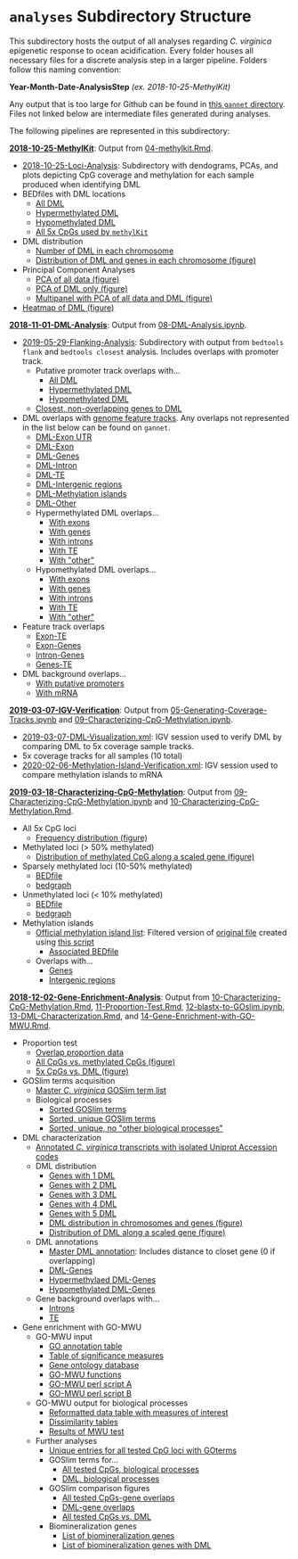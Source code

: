 # `analyses` Subdirectory Structure

This subdirectory hosts the output of all analyses regarding *C. virginica* epigenetic response to ocean acidification. Every folder houses all necessary files for a discrete analysis step in a larger pipeline. Folders follow this naming convention:

**Year-Month-Date-AnalysisStep** *(ex. 2018-10-25-MethylKit)*

Any output that is too large for Github can be found in [this `gannet` directory](https://gannet.fish.washington.edu/spartina/paper-gonad-meth/analyses/). Files not linked below are intermediate files generated during analyses.

The following pipelines are represented in this subdirectory:

**[2018-10-25-MethylKit](https://github.com/epigeneticstoocean/paper-gonad-meth/tree/master/analyses/2018-10-25-MethylKit)**: Output from [04-methylkit.Rmd](https://github.com/epigeneticstoocean/paper-gonad-meth/blob/master/code/04-methylkit.Rmd).

- [2018-10-25-Loci-Analysis](https://github.com/epigeneticstoocean/paper-gonad-meth/tree/master/analyses/2018-10-25-MethylKit/2018-10-25-Loci-Analysis): Subdirectory with dendograms, PCAs, and plots depicting CpG coverage and methylation for each sample produced when identifying DML
- BEDfiles with DML locations
	- [All DML](https://github.com/epigeneticstoocean/paper-gonad-meth/blob/master/analyses/2018-10-25-MethylKit/2019-04-05-DML-Destrand-5x-Locations.bed)
	- [Hypermethylated DML](https://github.com/epigeneticstoocean/paper-gonad-meth/blob/master/analyses/2018-10-25-MethylKit/2019-04-05-DML-Destrand-5x-Locations-Hypermethylated.bed)
	- [Hypomethylated DML](https://github.com/epigeneticstoocean/paper-gonad-meth/blob/master/analyses/2018-10-25-MethylKit/2019-04-05-DML-Destrand-5x-Locations-Hypomethylated.bed)
	- [All 5x CpGs used by `methylKit`](https://github.com/epigeneticstoocean/paper-gonad-meth/blob/master/analyses/2018-10-25-MethylKit/2019-05-14-Methylation-Information-Filtered-Destrand-Cov5.bed)
- DML distribution
	- [Number of DML in each chromosome](https://github.com/epigeneticstoocean/paper-gonad-meth/blob/master/analyses/2018-10-25-MethylKit/2019-09-30-DML-per-Chromosome.csv)
	- [Distribution of DML and genes in each chromosome (figure)](https://github.com/epigeneticstoocean/paper-gonad-meth/blob/master/analyses/2018-10-25-MethylKit/2019-09-30-DML-and-Gene-Distribution.pdf)
- Principal Component Analyses
	- [PCA of all data (figure)](https://github.com/epigeneticstoocean/paper-gonad-meth/blob/master/analyses/2018-10-25-MethylKit/2019-11-19-All-Data-PCA.pdf)
	- [PCA of DML only (figure)](https://github.com/epigeneticstoocean/paper-gonad-meth/blob/master/analyses/2018-10-25-MethylKit/2019-11-19-DML-Only-PCA.pdf)
	- [Multipanel with PCA of all data and DML (figure)](https://github.com/epigeneticstoocean/paper-gonad-meth/blob/master/analyses/2018-10-25-MethylKit/2019-11-19-PCA-Multpanel.pdf)
- [Heatmap of DML (figure)](https://github.com/epigeneticstoocean/paper-gonad-meth/blob/master/analyses/2018-10-25-MethylKit/2019-11-19-DML-Only-Heatmap.pdf)

**[2018-11-01-DML-Analysis](https://github.com/fish546-2018/yaamini-virginica/tree/master/analyses/2018-11-01-DML-and-DMR-Analysis)**: Output from [08-DML-Analysis.ipynb](https://github.com/epigeneticstoocean/paper-gonad-meth/blob/master/code/08-DML-Analysis.ipynb).

- [2019-05-29-Flanking-Analysis](https://github.com/epigeneticstoocean/paper-gonad-meth/tree/master/analyses/2018-11-01-DML-Analysis/2019-05-29-Flanking-Analysis): Subdirectory with output from `bedtools flank` and `bedtools closest` analysis. Includes overlaps with promoter track.
	- Putative promoter track overlaps with...
		- [All DML](https://github.com/epigeneticstoocean/paper-gonad-meth/blob/master/analyses/2018-11-01-DML-Analysis/2019-05-29-Flanking-Analysis/2019-05-29-Genes-Closest-NoOverlap-DMLs.txt)
		- [Hypermethylated DML](https://github.com/epigeneticstoocean/paper-gonad-meth/blob/master/analyses/2018-11-01-DML-Analysis/2019-05-29-Flanking-Analysis/2019-09-26-Promoter-Hypermethylated-DML.txt)
		- [Hypomethylated DML](https://github.com/epigeneticstoocean/paper-gonad-meth/blob/master/analyses/2018-11-01-DML-Analysis/2019-05-29-Flanking-Analysis/2019-09-26-Promoter-Hypomethylated-DML.txt)
	- [Closest, non-overlapping genes to DML](https://github.com/epigeneticstoocean/paper-gonad-meth/blob/master/analyses/2018-11-01-DML-Analysis/2019-05-29-Flanking-Analysis/2019-05-29-Genes-Closest-NoOverlap-DMLs.txt)
- DML overlaps with [genome feature tracks](https://github.com/epigeneticstoocean/paper-gonad-meth/tree/master/genome-feature-tracks). Any overlaps not represented in the list below can be found on `gannet`.
	- [DML-Exon UTR](https://github.com/epigeneticstoocean/paper-gonad-meth/blob/master/analyses/2018-11-01-DML-Analysis/2019-05-29-DML-exonUTR.txt)
	- [DML-Exon](https://github.com/epigeneticstoocean/paper-gonad-meth/blob/master/analyses/2018-11-01-DML-Analysis/2019-05-29-DML-Exon.txt)
	- [DML-Genes](https://github.com/epigeneticstoocean/paper-gonad-meth/blob/master/analyses/2018-11-01-DML-Analysis/2019-05-29-DML-Genes.txt)
	- [DML-Intron](https://github.com/epigeneticstoocean/paper-gonad-meth/blob/master/analyses/2018-11-01-DML-Analysis/2019-05-29-DML-Intron.txt)
	- [DML-TE](https://github.com/epigeneticstoocean/paper-gonad-meth/blob/master/analyses/2018-11-01-DML-Analysis/2019-05-29-DML-TE-all.txt)
	- [DML-Intergenic regions](https://github.com/epigeneticstoocean/paper-gonad-meth/blob/master/analyses/2018-11-01-DML-Analysis/2019-05-29-DML-intergenic.txt)
	- [DML-Methylation islands](https://github.com/epigeneticstoocean/paper-gonad-meth/blob/master/analyses/2018-11-01-DML-Analysis/2020-02-06-DML-MI.txt)
	- [DML-Other](https://github.com/epigeneticstoocean/paper-gonad-meth/blob/master/analyses/2018-11-01-DML-Analysis/2019-05-29-No-Overlap-DML.txt)
	- Hypermethylated DML overlaps...
		- [With exons](https://github.com/epigeneticstoocean/paper-gonad-meth/blob/master/analyses/2018-11-01-DML-Analysis/2019-05-29-Hypermethylated-DML-Exon.txt)
		- [With genes](https://github.com/epigeneticstoocean/paper-gonad-meth/blob/master/analyses/2018-11-01-DML-Analysis/2019-05-29-Hypermethylated-DML-Genes.txt)
		- [With introns](https://github.com/epigeneticstoocean/paper-gonad-meth/blob/master/analyses/2018-11-01-DML-Analysis/2019-05-29-Hypermethylated-DML-Intron.txt)
		- [With TE](https://github.com/epigeneticstoocean/paper-gonad-meth/blob/master/analyses/2018-11-01-DML-Analysis/2019-05-29-Hypermethylated-DML-TEall.txt)
		- [With "other"](https://github.com/epigeneticstoocean/paper-gonad-meth/blob/master/analyses/2018-11-01-DML-Analysis/2019-05-29-No-Overlap-DML.txt)
	- Hypomethylated DML overlaps...
		- [With exons](https://github.com/epigeneticstoocean/paper-gonad-meth/blob/master/analyses/2018-11-01-DML-Analysis/2019-05-29-Hypomethylated-DML-Exon.txt)
		- [With genes](https://github.com/epigeneticstoocean/paper-gonad-meth/blob/master/analyses/2018-11-01-DML-Analysis/2019-05-29-Hypomethylated-DML-Genes.txt)
		- [With introns](https://github.com/epigeneticstoocean/paper-gonad-meth/blob/master/analyses/2018-11-01-DML-Analysis/2019-05-29-Hypomethylated-DML-Exon.txt)
		- [With TE](https://github.com/epigeneticstoocean/paper-gonad-meth/blob/master/analyses/2018-11-01-DML-Analysis/2019-05-29-Hypomethylated-DML-TEall.txt)
		- [With "other"](https://github.com/epigeneticstoocean/paper-gonad-meth/blob/master/analyses/2018-11-01-DML-Analysis/2019-05-29-No-Overlap-Hypomethylated-DML.txt)
- Feature track overlaps
	- [Exon-TE](https://github.com/epigeneticstoocean/paper-gonad-meth/blob/master/analyses/2018-11-01-DML-Analysis/2018-11-07-Exon-TE-all.txt)
	- [Exon-Genes](https://github.com/epigeneticstoocean/paper-gonad-meth/blob/master/analyses/2018-11-01-DML-Analysis/2019-06-20-Exon-Gene.txt)
	- [Intron-Genes](https://github.com/epigeneticstoocean/paper-gonad-meth/blob/master/analyses/2018-11-01-DML-Analysis/2019-06-20-Intron-Gene.txt)
	- [Genes-TE](https://github.com/epigeneticstoocean/paper-gonad-meth/blob/master/analyses/2018-11-01-DML-Analysis/2018-11-07-Genes-TE-all.txt)
- DML background overlaps...
	- [With putative promoters](https://github.com/epigeneticstoocean/paper-gonad-meth/blob/master/analyses/2018-11-01-DML-Analysis/2019-06-20-DMLBackground-Promoters.txt)
	- [With mRNA](https://github.com/epigeneticstoocean/paper-gonad-meth/blob/master/analyses/2018-11-01-DML-Analysis/2019-06-20-DMLBackground-mRNA.txt)

**[2019-03-07-IGV-Verification](https://github.com/epigeneticstoocean/paper-gonad-meth/tree/master/analyses/2019-03-07-IGV-Verification)**: Output from [05-Generating-Coverage-Tracks.ipynb](https://github.com/epigeneticstoocean/paper-gonad-meth/blob/master/code/05-Generating-Coverage-Tracks.ipynb) and [09-Characterizing-CpG-Methylation.ipynb](https://github.com/epigeneticstoocean/paper-gonad-meth/blob/master/code/09-Characterizing-CpG-Methylation.ipynb).

- [2019-03-07-DML-Visualization.xml](https://github.com/epigeneticstoocean/paper-gonad-meth/blob/master/analyses/2019-03-07-IGV-Verification/2019-03-07-DML-Visualization.xml): IGV session used to verify DML by comparing DML to 5x coverage sample tracks.
- 5x coverage tracks for all samples (10 total)
- [2020-02-06-Methylation-Island-Verification.xml](https://github.com/epigeneticstoocean/paper-gonad-meth/blob/master/analyses/2019-03-07-IGV-Verification/2020-02-06-Methylation-Island-Verification.xml): IGV session used to compare methylation islands to mRNA

**[2019-03-18-Characterizing-CpG-Methylation](https://github.com/epigeneticstoocean/paper-gonad-meth/tree/master/analyses/2019-03-18-Characterizing-CpG-Methylation)**: Output from [09-Characterizing-CpG-Methylation.ipynb](https://github.com/epigeneticstoocean/paper-gonad-meth/blob/master/code/09-Characterizing-CpG-Methylation.ipynb) and [10-Characterizing-CpG-Methylation.Rmd](https://github.com/epigeneticstoocean/paper-gonad-meth/blob/master/code/10-Characterizing-CpG-Methylation.Rmd).

- All 5x CpG loci
	- [Frequency distribution (figure)](https://github.com/epigeneticstoocean/paper-gonad-meth/blob/master/analyses/2019-03-18-Characterizing-CpG-Methylation/2019-04-10-5x-CpG-Frequency-Distribution.pdf)
- Methylated loci (> 50% methylated)
	- [Distribution of methylated CpG along a scaled gene (figure)](https://github.com/epigeneticstoocean/paper-gonad-meth/blob/master/analyses/2019-03-18-Characterizing-CpG-Methylation/2019-10-10-Scaled-Gene-Methylated-Loci.pdf)
- Sparsely methylated loci (10-50% methylated)
	- [BEDfile](https://github.com/epigeneticstoocean/paper-gonad-meth/blob/master/analyses/2019-03-18-Characterizing-CpG-Methylation/2019-04-09-All-5x-CpG-Loci-Sparsely-Methylated.bed)
	- [bedgraph](https://github.com/epigeneticstoocean/paper-gonad-meth/blob/master/analyses/2019-03-18-Characterizing-CpG-Methylation/2019-04-09-All-5x-CpG-Loci-Sparsely-Methylated.bedgraph)
- Unmethylated loci (< 10% methylated)
	- [BEDfile](https://github.com/epigeneticstoocean/paper-gonad-meth/blob/master/analyses/2019-03-18-Characterizing-CpG-Methylation/2019-04-09-All-5x-CpG-Loci-Unmethylated.bed)
	- [bedgraph](https://github.com/epigeneticstoocean/paper-gonad-meth/blob/master/analyses/2019-03-18-Characterizing-CpG-Methylation/2019-04-09-All-5x-CpG-Loci-Unmethylated.bedgraph)
- Methylation islands
	- [Official methylation island list](https://github.com/epigeneticstoocean/paper-gonad-meth/blob/master/analyses/2019-03-18-Characterizing-CpG-Methylation/2020-02-06-Methylation-Islands-500_0.02_50-filtered.tab): Filtered version of [original file](https://github.com/epigeneticstoocean/paper-gonad-meth/blob/master/analyses/2019-03-18-Characterizing-CpG-Methylation/2020-02-06-Methylation-Islands-500_0.02_50.tab) created using [this script](https://github.com/epigeneticstoocean/paper-gonad-meth/blob/master/analyses/2019-03-18-Characterizing-CpG-Methylation/methyl_island_sliding_window.pl)
		- [Associated BEDfile](https://github.com/epigeneticstoocean/paper-gonad-meth/blob/master/analyses/2019-03-18-Characterizing-CpG-Methylation/2020-02-06-Methylation-Islands-500_0.02_50-filtered.tab.bed)
	- Overlaps with...
		- [Genes](https://github.com/epigeneticstoocean/paper-gonad-meth/blob/master/analyses/2019-03-18-Characterizing-CpG-Methylation/2020-02-06-MI-Genes.txt)
		- [Intergenic regions](https://github.com/epigeneticstoocean/paper-gonad-meth/blob/master/analyses/2019-03-18-Characterizing-CpG-Methylation/2020-02-06-MI-intergenic.txt)

**[2018-12-02-Gene-Enrichment-Analysis](https://github.com/epigeneticstoocean/paper-gonad-meth/tree/master/analyses/2018-12-02-Gene-Enrichment-Analysis)**: Output from [10-Characterizing-CpG-Methylation.Rmd](https://github.com/epigeneticstoocean/paper-gonad-meth/blob/master/code/10-Characterizing-CpG-Methylation.Rmd), [11-Proportion-Test.Rmd](https://github.com/epigeneticstoocean/paper-gonad-meth/blob/master/code/11-Proportion-Test.Rmd), [12-blastx-to-GOslim.ipynb](https://github.com/epigeneticstoocean/paper-gonad-meth/blob/master/code/12-blastx-to-GOslim.ipynb), [13-DML-Characterization.Rmd](https://github.com/epigeneticstoocean/paper-gonad-meth/blob/master/code/13-DML-Characterization.Rmd), and [14-Gene-Enrichment-with-GO-MWU.Rmd](https://github.com/epigeneticstoocean/paper-gonad-meth/blob/master/code/14-Gene-Enrichment-with-GO-MWU.Rmd).

- Proportion test
	- [Overlap proportion data](https://github.com/epigeneticstoocean/paper-gonad-meth/blob/master/analyses/2018-12-02-Gene-Enrichment-Analysis/2019-01-15-Overlap-Proportions.csv)
	- [All CpGs vs. methylated CpGs (figure)](https://github.com/epigeneticstoocean/paper-gonad-meth/blob/master/analyses/2018-12-02-Gene-Enrichment-Analysis/2019-04-10-All-CpGs-Versus-Methylated-CpGs.pdf)
	- [5x CpGs vs. DML (figure)](https://github.com/epigeneticstoocean/paper-gonad-meth/blob/master/analyses/2018-12-02-Gene-Enrichment-Analysis/2019-04-10-Enriched-Versus-DML.pdf)
- GOSlim terms acquisition
	- [Master *C. virginica* GOSlim term list](https://github.com/epigeneticstoocean/paper-gonad-meth/blob/master/analyses/2018-12-02-Gene-Enrichment-Analysis/Blastquery-GOslim.tab)
	- Biological processes
		- [Sorted GOSlim terms](https://github.com/epigeneticstoocean/paper-gonad-meth/blob/master/analyses/2018-12-02-Gene-Enrichment-Analysis/Blastquery-GOslim-BP.sorted)
		- [Sorted, unique GOSlim terms](https://github.com/epigeneticstoocean/paper-gonad-meth/blob/master/analyses/2018-12-02-Gene-Enrichment-Analysis/Blastquery-GOslim-BP.sorted.unique)
		- [Sorted, unique, no "other biological processes"](https://github.com/epigeneticstoocean/paper-gonad-meth/blob/master/analyses/2018-12-02-Gene-Enrichment-Analysis/Blastquery-GOslim-BP.sorted.unique.noOther)
- DML characterization
	- [Annotated *C. virginica* transcripts with isolated Uniprot Accession codes](https://github.com/epigeneticstoocean/paper-gonad-meth/blob/master/analyses/2018-12-02-Gene-Enrichment-Analysis/2018-09-11-Transcript-Uniprot-blastx-codeIsolated.txt)
	- DML distribution
		- [Genes with 1 DML](https://github.com/epigeneticstoocean/paper-gonad-meth/blob/master/analyses/2018-12-02-Gene-Enrichment-Analysis/2019-10-01-Genes-with-1-DML.csv)
		- [Genes with 2 DML](https://github.com/epigeneticstoocean/paper-gonad-meth/blob/master/analyses/2018-12-02-Gene-Enrichment-Analysis/2019-10-01-Genes-with-2-DML-withCounts.csv)
		- [Genes with 3 DML](https://github.com/epigeneticstoocean/paper-gonad-meth/blob/master/analyses/2018-12-02-Gene-Enrichment-Analysis/2019-10-01-Genes-with-3-DML-withCounts.csv)
		- [Genes with 4 DML](https://github.com/epigeneticstoocean/paper-gonad-meth/blob/master/analyses/2018-12-02-Gene-Enrichment-Analysis/2019-10-01-Genes-with-4-DML-withCounts.csv)
		- [Genes with 5 DML](https://github.com/epigeneticstoocean/paper-gonad-meth/blob/master/analyses/2018-12-02-Gene-Enrichment-Analysis/2019-10-01-Genes-with-5-DML-withCounts.csv)
		- [DML distribution in chromosomes and genes (figure)](https://github.com/epigeneticstoocean/paper-gonad-meth/blob/master/analyses/2018-12-02-Gene-Enrichment-Analysis/2019-10-03-DML-Distribution-in-Chr-Genes.pdf)
		- [Distribution of DML along a scaled gene (figure)](https://github.com/epigeneticstoocean/paper-gonad-meth/blob/master/analyses/2018-12-02-Gene-Enrichment-Analysis/2019-10-09-Scaled-Gene-DML-Distribution.pdf)
	- DML annotations
		- [Master DML annotation](https://github.com/epigeneticstoocean/paper-gonad-meth/blob/master/analyses/2018-12-02-Gene-Enrichment-Analysis/2019-06-20-Master-DML-Annotation.csv): Includes distance to closet gene (0 if overlapping)
		- [DML-Genes](https://github.com/epigeneticstoocean/paper-gonad-meth/blob/master/analyses/2018-12-02-Gene-Enrichment-Analysis/2019-06-20-DML-Gene-Annotation.csv)
		- [Hypermethylaed DML-Genes](https://github.com/epigeneticstoocean/paper-gonad-meth/blob/master/analyses/2018-12-02-Gene-Enrichment-Analysis/2019-06-20-DML-Gene-Annotation-Hypermethylated.csv)
		- [Hypomethylated DML-Genes](https://github.com/epigeneticstoocean/paper-gonad-meth/blob/master/analyses/2018-12-02-Gene-Enrichment-Analysis/2019-06-20-DML-Gene-Annotation-Hypomethylated.csv)
	- Gene background overlaps with...
		- [Introns](https://github.com/epigeneticstoocean/paper-gonad-meth/blob/master/analyses/2018-12-02-Gene-Enrichment-Analysis/2019-01-04-Gene-Background-Introns.txt)
		- [TE](https://github.com/epigeneticstoocean/paper-gonad-meth/blob/master/analyses/2018-12-02-Gene-Enrichment-Analysis/2018-12-18-Gene-Background-TEall.txt)
- Gene enrichment with GO-MWU
	- GO-MWU input
		- [GO annotation table](https://github.com/epigeneticstoocean/paper-gonad-meth/blob/master/analyses/2018-12-02-Gene-Enrichment-Analysis/2019-07-30-allTested-GO-Annotations-Table.tab)
		- [Table of significance measures](https://github.com/epigeneticstoocean/paper-gonad-meth/blob/master/analyses/2018-12-02-Gene-Enrichment-Analysis/2019-07-30-allTested-Table-of-Significance-Measures-Uncorrected.csv)
		- [Gene ontology database](https://github.com/epigeneticstoocean/paper-gonad-meth/blob/master/analyses/2018-12-02-Gene-Enrichment-Analysis/go.obo)
		- [GO-MWU functions](https://github.com/epigeneticstoocean/paper-gonad-meth/blob/master/analyses/2018-12-02-Gene-Enrichment-Analysis/gomwu.functions.R)
		- [GO-MWU perl script A](https://github.com/epigeneticstoocean/paper-gonad-meth/blob/master/analyses/2018-12-02-Gene-Enrichment-Analysis/gomwu_a.pl)
		- [GO-MWU perl script B](https://github.com/epigeneticstoocean/paper-gonad-meth/blob/master/analyses/2018-12-02-Gene-Enrichment-Analysis/gomwu_a.pl)
	- GO-MWU output for biological processes
		- [Reformatted data table with measures of interest](https://github.com/epigeneticstoocean/paper-gonad-meth/blob/master/analyses/2018-12-02-Gene-Enrichment-Analysis/BP_2019-07-30-allTested-Table-of-Significance-Measures-Uncorrected.csv)
		- [Dissimilarity tables](https://github.com/epigeneticstoocean/paper-gonad-meth/blob/master/analyses/2018-12-02-Gene-Enrichment-Analysis/dissim_BP_2019-07-30-allTested-GO-Annotations-Table.tab)
		- [Results of MWU test](https://github.com/epigeneticstoocean/paper-gonad-meth/blob/master/analyses/2018-12-02-Gene-Enrichment-Analysis/MWU_BP_2019-07-30-allTested-Table-of-Significance-Measures-Uncorrected.csv)
	- Further analyses
		- [Unique entries for all tested CpG loci with GOterms](https://github.com/epigeneticstoocean/paper-gonad-meth/blob/master/analyses/2018-12-02-Gene-Enrichment-Analysis/2019-07-30-All-Tested-Loci-Uniprot-GOTerms-Unique.csv)
		- GOSlim terms for...
			- [All tested CpGs, biological processes](https://github.com/epigeneticstoocean/paper-gonad-meth/blob/master/analyses/2018-12-02-Gene-Enrichment-Analysis/2019-07-30-allTested-CVGOSlim-Frequency-BP.csv)
			- [DML, biological processes](https://github.com/epigeneticstoocean/paper-gonad-meth/blob/master/analyses/2018-12-02-Gene-Enrichment-Analysis/2019-07-30-condensedDML-CVGOSlim-Frequency-BP.csv)
		- GOSlim comparison figures
			- [All tested CpGs-gene overlaps](https://github.com/epigeneticstoocean/paper-gonad-meth/blob/master/analyses/2018-12-02-Gene-Enrichment-Analysis/2019-11-19-BP-GOSlim-allTested-Gene-Overlaps.pdf)
			- [DML-gene overlaps](https://github.com/epigeneticstoocean/paper-gonad-meth/blob/master/analyses/2018-12-02-Gene-Enrichment-Analysis/2019-11-19-BP-GOSlim-DML-Gene-Overlaps.pdf)
			- [All tested CpGs vs. DML](https://github.com/epigeneticstoocean/paper-gonad-meth/blob/master/analyses/2018-12-02-Gene-Enrichment-Analysis/2019-11-19-BP-GOSlim-allTested-Versus-DML.pdf)
		- Biomineralization genes
			- [List of biomineralization genes](https://github.com/epigeneticstoocean/paper-gonad-meth/blob/master/analyses/2018-12-02-Gene-Enrichment-Analysis/2019-12-09-Biomineralization-Genes.csv)
			- [List of biomineralization genes with DML](https://github.com/epigeneticstoocean/paper-gonad-meth/blob/master/analyses/2018-12-02-Gene-Enrichment-Analysis/2019-12-09-Biomineralization-Genes-with-DML.csv)

